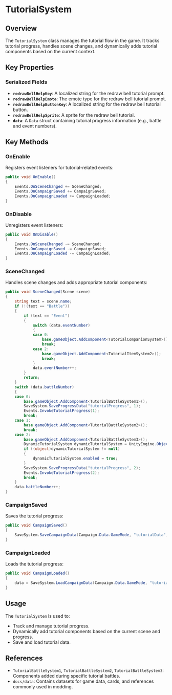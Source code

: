 # TutorialSystem

## Overview
The `TutorialSystem` class manages the tutorial flow in the game. It tracks tutorial progress, handles scene changes, and dynamically adds tutorial components based on the current context.

## Key Properties

### Serialized Fields
- **`redrawBellHelpKey`**: A localized string for the redraw bell tutorial prompt.
- **`redrawBellHelpEmote`**: The emote type for the redraw bell tutorial prompt.
- **`redrawBellHelpButtonKey`**: A localized string for the redraw bell tutorial button.
- **`redrawBellHelpSprite`**: A sprite for the redraw bell tutorial.
- **`data`**: A `Data` struct containing tutorial progress information (e.g., battle and event numbers).

## Key Methods

### OnEnable
Registers event listeners for tutorial-related events:
```csharp
public void OnEnable()
{
    Events.OnSceneChanged += SceneChanged;
    Events.OnCampaignSaved += CampaignSaved;
    Events.OnCampaignLoaded += CampaignLoaded;
}
```

### OnDisable
Unregisters event listeners:
```csharp
public void OnDisable()
{
    Events.OnSceneChanged -= SceneChanged;
    Events.OnCampaignSaved -= CampaignSaved;
    Events.OnCampaignLoaded -= CampaignLoaded;
}
```

### SceneChanged
Handles scene changes and adds appropriate tutorial components:
```csharp
public void SceneChanged(Scene scene)
{
    string text = scene.name;
    if (!(text == "Battle"))
    {
        if (text == "Event")
        {
            switch (data.eventNumber)
            {
            case 0:
                base.gameObject.AddComponent<TutorialCompanionSystem>();
                break;
            case 2:
                base.gameObject.AddComponent<TutorialItemSystem2>();
                break;
            }
            data.eventNumber++;
        }
        return;
    }
    switch (data.battleNumber)
    {
    case 0:
        base.gameObject.AddComponent<TutorialBattleSystem1>();
        SaveSystem.SaveProgressData("tutorialProgress", 1);
        Events.InvokeTutorialProgress(1);
        break;
    case 1:
        base.gameObject.AddComponent<TutorialBattleSystem2>();
        break;
    case 2:
        base.gameObject.AddComponent<TutorialBattleSystem3>();
        DynamicTutorialSystem dynamicTutorialSystem = UnityEngine.Object.FindObjectOfType<DynamicTutorialSystem>();
        if ((object)dynamicTutorialSystem != null)
        {
            dynamicTutorialSystem.enabled = true;
        }
        SaveSystem.SaveProgressData("tutorialProgress", 2);
        Events.InvokeTutorialProgress(2);
        break;
    }
    data.battleNumber++;
}
```

### CampaignSaved
Saves the tutorial progress:
```csharp
public void CampaignSaved()
{
    SaveSystem.SaveCampaignData(Campaign.Data.GameMode, "tutorialData", data);
}
```

### CampaignLoaded
Loads the tutorial progress:
```csharp
public void CampaignLoaded()
{
    data = SaveSystem.LoadCampaignData(Campaign.Data.GameMode, "tutorialData", default(Data));
}
```

## Usage
The `TutorialSystem` is used to:
- Track and manage tutorial progress.
- Dynamically add tutorial components based on the current scene and progress.
- Save and load tutorial data.

## References
- `TutorialBattleSystem1`, `TutorialBattleSystem2`, `TutorialBattleSystem3`: Components added during specific tutorial battles.
- `docs/data`: Contains datasets for game data, cards, and references commonly used in modding.